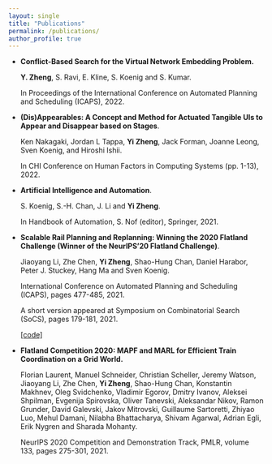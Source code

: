 ```yaml
---
layout: single
title: "Publications"
permalink: /publications/
author_profile: true
---
```


- **Conflict-Based Search for the Virtual Network Embedding Problem.**

  **Y. Zheng**, S. Ravi, E. Kline, S. Koenig and S. Kumar.  
  
  In Proceedings of the International Conference on Automated Planning and Scheduling (ICAPS), 2022.

- **(Dis)Appearables: A Concept and Method for Actuated Tangible UIs to Appear and Disappear based on Stages**.

  Ken Nakagaki, Jordan L Tappa, **Yi Zheng**, Jack Forman, Joanne Leong, Sven Koenig, and Hiroshi Ishii.
  
  In CHI Conference on Human Factors in Computing Systems (pp. 1-13), 2022.

- **Artificial Intelligence and Automation**.

  S. Koenig, S.-H. Chan, J. Li and **Yi Zheng**.
  
  In Handbook of Automation, S. Nof (editor), Springer, 2021.

- **Scalable Rail Planning and Replanning: Winning the 2020 Flatland Challenge (Winner of the NeurIPS’20 Flatland Challenge)**.

  Jiaoyang Li, Zhe Chen, **Yi Zheng**, Shao-Hung Chan, Daniel Harabor, Peter J. Stuckey, Hang Ma and Sven Koenig.

  International Conference on Automated Planning and Scheduling (ICAPS), pages 477-485, 2021.

  A short version appeared at Symposium on Combinatorial Search (SoCS), pages 179-181, 2021.

  [[code]](https://github.com/Jiaoyang-Li/Flatland)


- **Flatland Competition 2020: MAPF and MARL for Efficient Train Coordination on a Grid World.**

  Florian Laurent, Manuel Schneider, Christian Scheller, Jeremy Watson, Jiaoyang Li, Zhe Chen, **Yi Zheng**, Shao-Hung Chan, Konstantin Makhnev, Oleg Svidchenko, Vladimir Egorov, Dmitry Ivanov, Aleksei Shpilman, Evgenija Spirovska, Oliver Tanevski, Aleksandar Nikov, Ramon Grunder, David Galevski, Jakov Mitrovski, Guillaume Sartoretti, Zhiyao Luo, Mehul Damani, Nilabha Bhattacharya, Shivam Agarwal, Adrian Egli, Erik Nygren and Sharada Mohanty.

  NeurIPS 2020 Competition and Demonstration Track, PMLR, volume 133, pages 275-301, 2021.

